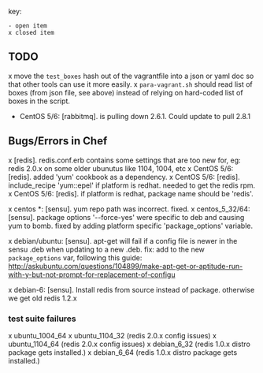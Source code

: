 key:
```
- open item
x closed item
```

TODO
----
x	move the `test_boxes` hash out of the vagrantfile into a json or yaml
    doc so that other tools can use it more easily.
x	`para-vagrant.sh` should read list of boxes (from json file, see above)
    instead of relying on hard-coded list of boxes in the script.

- CentOS 5/6: [rabbitmq]. is pulling down 2.6.1. Could update to pull 2.8.1

Bugs/Errors in Chef
-------------------

x [redis]. redis.conf.erb contains some settings that are too new for, eg:
  redis 2.0.x on some older ubunutus like 1104, 1004, etc
x CentOS 5/6: [redis]. added 'yum' cookbook as a dependency.
x CentOS 5/6: [redis]. include_recipe 'yum::epel' if platform is redhat. needed
  to get the redis rpm.
x CentOS 5/6: [redis]. if platform is redhat, package name should be 'redis'.
            
x centos *: [sensu]. yum repo path was incorrect. fixed.
x centos_5_32/64: [sensu]. package options '--force-yes' were specific to deb 
  and causing yum to bomb. fixed by adding platform specific 'package_options' 
  variable.

x debian/ubuntu: [sensu]. apt-get will fail if a config file is newer in
  the sensu .deb when updating to a new .deb. fix: add to the new 
  `package_options` var, following this guide: http://askubuntu.com/questions/104899/make-apt-get-or-aptitude-run-with-y-but-not-prompt-for-replacement-of-configu

x debian-6: [sensu]. Install redis from source instead of package. otherwise
  we get old redis 1.2.x

### test suite failures

x ubuntu_1004_64
x ubuntu_1104_32  (redis 2.0.x config issues)
x ubuntu_1104_64  (redis 2.0.x config issues)
x debian_6_32	(redis 1.0.x distro package gets installed.)
x debian_6_64	(redis 1.0.x distro package gets installed.)
